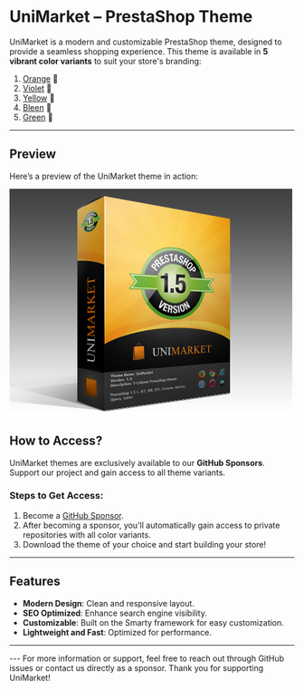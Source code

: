 # UniMarket – PrestaShop Theme

UniMarket is a modern and customizable PrestaShop theme, designed to provide a seamless shopping experience. This theme is available in **5 vibrant color variants** to suit your store's branding:

1. [Orange](https://github.com/phirebase/unimarket_orange) 🍊
2. [Violet](https://github.com/phirebase/unimarket_violet) 🌸
3. [Yellow](https://github.com/phirebase/unimarket_yellow) 🌟
4. [Bleen](https://github.com/phirebase/unimarket_bleen) 🌊
5. [Green](https://github.com/phirebase/unimarket_green) 🌿

---
## Preview
Here’s a preview of the UniMarket theme in action:

![UniMarket Preview](assets/unimarket.png)

## How to Access?

UniMarket themes are exclusively available to our **GitHub Sponsors**. Support our project and gain access to all theme variants.

### Steps to Get Access:
1. Become a [GitHub Sponsor](https://github.com/sponsors/phirebase).
2. After becoming a sponsor, you'll automatically gain access to private repositories with all color variants.
3. Download the theme of your choice and start building your store!

---

## Features
- **Modern Design**: Clean and responsive layout.
- **SEO Optimized**: Enhance search engine visibility.
- **Customizable**: Built on the Smarty framework for easy customization.
- **Lightweight and Fast**: Optimized for performance.

---

<!--## Screenshots
![Preview of UniMarket](https://via.placeholder.com/800x400)  
_Example of UniMarket in action. Screenshot or GIF here._--!>

---

For more information or support, feel free to reach out through GitHub issues or contact us directly as a sponsor. Thank you for supporting UniMarket!
